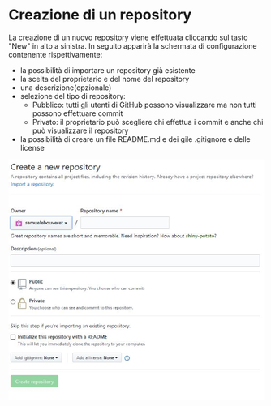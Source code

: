 # Creazione di un repository
La creazione di un nuovo repository viene effettuata cliccando sul tasto "New" in alto a sinistra. In seguito apparirà la schermata
di configurazione contenente rispettivamente:
* la possibilità di importare un repository già esistente
* la scelta del proprietario e del nome del repository
* una descrizione(opzionale)
* selezione del tipo di repository:
  * Pubblico: tutti gli utenti di GitHub possono visualizzare ma non tutti possono effettuare commit
  * Privato: il proprietario può scegliere chi effettua i commit e anche chi può visualizzare il repository
* la possibilità di creare un file README.md e dei gile .gitignore e delle license

![Image description](https://github.com/CristianMora12/ProgettoGitADistanza/blob/master/img/repository.JPG)
